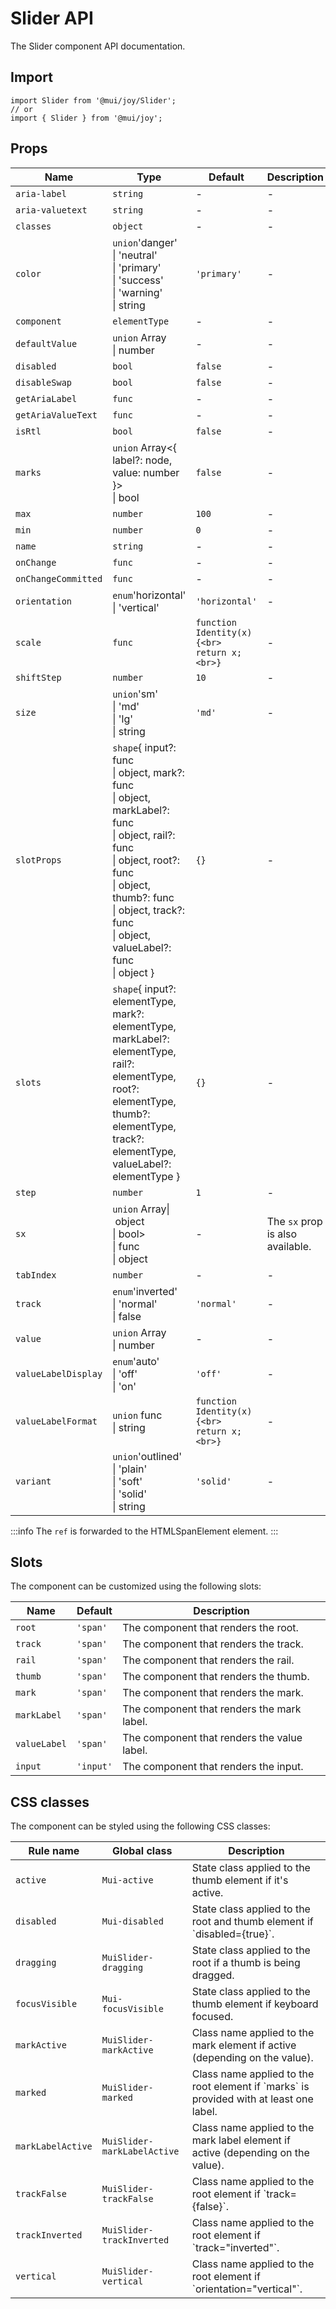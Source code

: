 # Slider API

The Slider component API documentation.

## Import

```
import Slider from '@mui/joy/Slider';
// or
import { Slider } from '@mui/joy';
```

## Props

| Name | Type | Default | Description |
| --- | --- | --- | --- |
| `aria-label` | `string` | - | - |
| `aria-valuetext` | `string` | - | - |
| `classes` | `object` | - | - |
| `color` | `union`'danger'<br>\| 'neutral'<br>\| 'primary'<br>\| 'success'<br>\| 'warning'<br>\| string | `'primary'` | - |
| `component` | `elementType` | - | - |
| `defaultValue` | `union` Array<br>\| number | - | - |
| `disabled` | `bool` | `false` | - |
| `disableSwap` | `bool` | `false` | - |
| `getAriaLabel` | `func` | - | - |
| `getAriaValueText` | `func` | - | - |
| `isRtl` | `bool` | `false` | - |
| `marks` | `union` Array<{ label?: node, value: number }><br>\| bool | `false` | - |
| `max` | `number` | `100` | - |
| `min` | `number` | `0` | - |
| `name` | `string` | - | - |
| `onChange` | `func` | - | - |
| `onChangeCommitted` | `func` | - | - |
| `orientation` | `enum`'horizontal'<br>\| 'vertical' | `'horizontal'` | - |
| `scale` | `func` | `function Identity(x) {<br>  return x;<br>}` | - |
| `shiftStep` | `number` | `10` | - |
| `size` | `union`'sm'<br>\| 'md'<br>\| 'lg'<br>\| string | `'md'` | - |
| `slotProps` | `shape`{ input?: func<br>\| object, mark?: func<br>\| object, markLabel?: func<br>\| object, rail?: func<br>\| object, root?: func<br>\| object, thumb?: func<br>\| object, track?: func<br>\| object, valueLabel?: func<br>\| object } | `{}` | - |
| `slots` | `shape`{ input?: elementType, mark?: elementType, markLabel?: elementType, rail?: elementType, root?: elementType, thumb?: elementType, track?: elementType, valueLabel?: elementType } | `{}` | - |
| `step` | `number` | `1` | - |
| `sx` | `union` Array\| object<br>\| bool><br>\| func<br>\| object | - | The `sx` prop is also available. |
| `tabIndex` | `number` | - | - |
| `track` | `enum`'inverted'<br>\| 'normal'<br>\| false | `'normal'` | - |
| `value` | `union` Array<br>\| number | - | - |
| `valueLabelDisplay` | `enum`'auto'<br>\| 'off'<br>\| 'on' | `'off'` | - |
| `valueLabelFormat` | `union` func<br>\| string | `function Identity(x) {<br>  return x;<br>}` | - |
| `variant` | `union`'outlined'<br>\| 'plain'<br>\| 'soft'<br>\| 'solid'<br>\| string | `'solid'` | - |

:::info
The `ref` is forwarded to the HTMLSpanElement element.
:::

## Slots

The component can be customized using the following slots:

| Name | Default | Description |
| --- | --- | --- |
| `root` | `'span'` | The component that renders the root. |
| `track` | `'span'` | The component that renders the track. |
| `rail` | `'span'` | The component that renders the rail. |
| `thumb` | `'span'` | The component that renders the thumb. |
| `mark` | `'span'` | The component that renders the mark. |
| `markLabel` | `'span'` | The component that renders the mark label. |
| `valueLabel` | `'span'` | The component that renders the value label. |
| `input` | `'input'` | The component that renders the input. |

## CSS classes

The component can be styled using the following CSS classes:

| Rule name | Global class | Description |
| --- | --- | --- |
| `active` | `Mui-active` | State class applied to the thumb element if it's active. |
| `disabled` | `Mui-disabled` | State class applied to the root and thumb element if \`disabled={true}\`. |
| `dragging` | `MuiSlider-dragging` | State class applied to the root if a thumb is being dragged. |
| `focusVisible` | `Mui-focusVisible` | State class applied to the thumb element if keyboard focused. |
| `markActive` | `MuiSlider-markActive` | Class name applied to the mark element if active (depending on the value). |
| `marked` | `MuiSlider-marked` | Class name applied to the root element if \`marks\` is provided with at least one label. |
| `markLabelActive` | `MuiSlider-markLabelActive` | Class name applied to the mark label element if active (depending on the value). |
| `trackFalse` | `MuiSlider-trackFalse` | Class name applied to the root element if \`track={false}\`. |
| `trackInverted` | `MuiSlider-trackInverted` | Class name applied to the root element if \`track="inverted"\`. |
| `vertical` | `MuiSlider-vertical` | Class name applied to the root element if \`orientation="vertical"\`. |